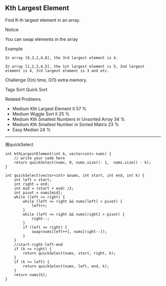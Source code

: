 ## Kth Largest Element  ##

Find K-th largest element in an array.

 Notice

You can swap elements in the array

Example

	In array [9,3,2,4,8], the 3rd largest element is 4.
	
	In array [1,2,3,4,5], the 1st largest element is 5, 2nd largest element is 4, 3rd largest element is 3 and etc.

Challenge 
O(n) time, O(1) extra memory.

Tags 
Sort Quick Sort

Related Problems 
- Medium Kth Largest Element II 57 %
- Medium Wiggle Sort II 25 %
- Medium Kth Smallest Numbers in Unsorted Array 34 %
- Medium Kth Smallest Number in Sorted Matrix 23 %
- Easy Median 24 %

----------
用quickSelect

	int kthLargestElement(int k, vector<int> nums) {
	    // write your code here
	    return quickSelect(nums, 0, nums.size()- 1,  nums.size() - k);
	}

	int quickSelect(vector<int> &nums, int start, int end, int k) {
	    int left = start;
	    int right = end;
	    int mid = (start + end) /2;
	    int pivot = nums[mid];
	    while (left <= right) {
	        while (left <= right && nums[left] < pivot) {
	            left++;
	        }
	        while (left <= right && nums[right] > pivot) {
	            right--;
	        }
	        if (left <= right) {
	            swap(nums[left++], nums[right--]);
	        }
	    }
	    //start-right-left-end
	    if (k <= right) {
	        return quickSelect(nums, start, right, k);
	    }
	    if (k >= left) {
	        return quickSelect(nums, left, end, k);
	    }
	    return nums[k];
	}